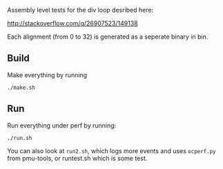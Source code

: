 Assembly level tests for the div loop desribed here:

http://stackoverflow.com/q/26907523/149138

Each alignment (from 0 to 32) is generated as a seperate binary in bin. 

## Build

Make everything by running

    ./make.sh

## Run

Run everything under perf by running:

    ./run.sh

You can also look at `run2.sh`, which logs more events and uses `ocperf.py` from pmu-tools, or runtest.sh which is some test.


